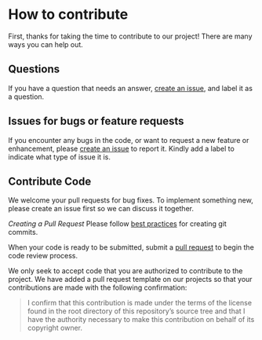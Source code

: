 # How to contribute
First, thanks for taking the time to contribute to our project! There are many ways you can help out.

## Questions
If you have a question that needs an answer, [create an issue](https://docs.github.com/en/issues/tracking-your-work-with-issues/creating-an-issue), and label it as a question.

## Issues for bugs or feature requests
If you encounter any bugs in the code, or want to request a new feature or enhancement, please [create an issue](https://docs.github.com/en/issues/tracking-your-work-with-issues/creating-an-issue) to report it. Kindly add a label to indicate what type of issue it is.

## Contribute Code
We welcome your pull requests for bug fixes. To implement something new, please create an issue first so we can discuss it together.

_Creating a Pull Request_ Please follow [best practices](https://github.com/trein/dev-best-practices/wiki/Git-Commit-Best-Practices) for creating git commits.

When your code is ready to be submitted, submit a [pull request](https://docs.github.com/en/pull-requests/collaborating-with-pull-requests/proposing-changes-to-your-work-with-pull-requests/creating-a-pull-request) to begin the code review process.

We only seek to accept code that you are authorized to contribute to the project. We have added a pull request template on our projects so that your contributions are made with the following confirmation:

> I confirm that this contribution is made under the terms of the license found in the root directory of this repository’s source tree and that I have the authority necessary to make this contribution on behalf of its copyright owner.
